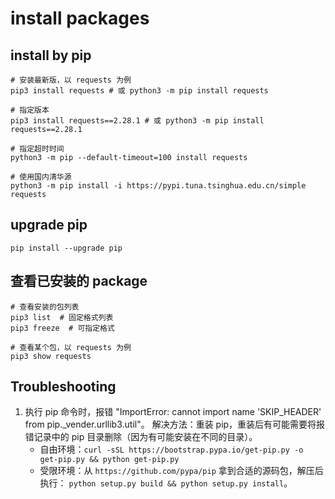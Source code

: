 # install packages

## install by pip


```shell
# 安装最新版，以 requests 为例
pip3 install requests # 或 python3 -m pip install requests

# 指定版本
pip3 install requests==2.28.1 # 或 python3 -m pip install requests==2.28.1 

# 指定超时时间
python3 -m pip --default-timeout=100 install requests

# 使用国内清华源
python3 -m pip install -i https://pypi.tuna.tsinghua.edu.cn/simple requests
```

## upgrade pip

```shell
pip install --upgrade pip
```

## 查看已安装的 package

```shell
# 查看安装的包列表
pip3 list  # 固定格式列表
pip3 freeze  # 可指定格式

# 查看某个包，以 requests 为例
pip3 show requests
```

## Troubleshooting

1. 执行 pip 命令时，报错 "ImportError: cannot import name 'SKIP_HEADER' from pip._vender.urllib3.util"。
   解决方法：重装 pip，重装后有可能需要将报错记录中的 pip 目录删除（因为有可能安装在不同的目录）。
   - 自由环境：`curl -sSL https://bootstrap.pypa.io/get-pip.py -o get-pip.py && python get-pip.py`
   - 受限环境：从 `https://github.com/pypa/pip` 拿到合适的源码包，解压后执行： `python setup.py build && python setup.py install`。
